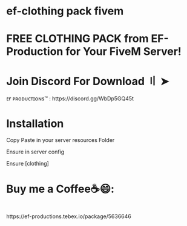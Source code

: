 # ef-clothing pack fivem
# FREE CLOTHING PACK from EF-Production for Your FiveM Server!



<h1>Join Discord For Download 〢 ➤ </h1>
ᴇғ ᴘʀᴏᴅᴜᴄᴛɪᴏɴs™ : https://discord.gg/WbDp5GQ45t

<h1> Installation </h1>
<p> Copy Paste in your server resources Folder</p>
<p>Ensure in server config </p>
<p>Ensure [clothing]</p>


<h1>Buy me a Coffee☕😄:</h1><br>
https://ef-productions.tebex.io/package/5636646<br>





